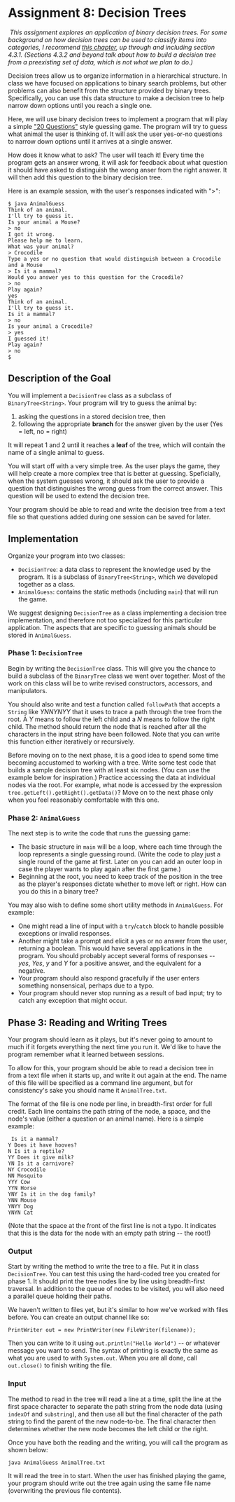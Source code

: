 # Assignment 8: Decision Trees
​
*This assignment explores an application of binary decision trees. For some background on how decision trees can be used to classify items into categories, I recommend [this chapter](https://www-users.cse.umn.edu/~kumar001/dmbook/ch4.pdf), up through and including section 4.3.1. (Sections 4.3.2 and beyond talk about how to build a decision tree from a preexisting set of data, which is not what we plan to do.)*

Decision trees allow us to organize information in a hierarchical structure. In class we have focused on applications to binary search problems, but other problems can also benefit from the structure provided by binary trees. Specifically, you can use this data structure to make a decision tree to help narrow down options until you reach a single one.

Here, we will use binary decision trees to implement a program that will play a simple ["20 Questions"](https://en.wikipedia.org/wiki/Twenty_questions) style guessing game. The program will try to guess what animal the user is thinking of. It will ask the user yes-or-no questions to narrow down options until it arrives at a single answer.

How does it know what to ask? The user will teach it! Every time the program gets an answer wrong, it will ask for feedback about what question it should have asked to distinguish the wrong anser from the right answer. It will then add this question to the binary decision tree.

Here is an example session, with the user's responses indicated with ">":

    $ java AnimalGuess
    Think of an animal.
    I'll try to guess it.
    Is your animal a Mouse?
    > no
    I got it wrong.
    Please help me to learn.
    What was your animal?
    > Crocodile
    Type a yes or no question that would distinguish between a Crocodile and a Mouse
    > Is it a mammal?
    Would you answer yes to this question for the Crocodile?
    > no
    Play again?
    yes
    Think of an animal.
    I'll try to guess it.
    Is it a mammal?
    > no
    Is your animal a Crocodile?
    > yes
    I guessed it!
    Play again?
    > no
    $


## Description of the Goal

You will implement a `DecisionTree` class as a subclass of `BinaryTree<String>`. Your program will try to guess the animal by:
1. asking the questions in a stored decision tree, then
2. following the appropriate **branch** for the answer given by the user (Yes = left, no = right)

It will repeat 1 and 2 until it reaches a **leaf** of the tree, which will contain the name of a single animal to guess. 

You will start off with a very simple tree. As the user plays the game, they will help create a more complex tree that is better at guessing.  Speficially, when the system guesses wrong, it should ask the user to provide a question that distinguishes the wrong guess from the correct answer. This question will be used to extend the decision tree. 

Your program should be able to read and write the decision tree from a text file so that questions added during one session can be saved for later.

## Implementation

Organize your program into two classes:
- `DecisionTree`: a data class to represent the knowledge used by the program. It is a subclass of `BinaryTree<String>`, which we developed together as a class.
- `AnimalGuess`: contains the static methods (including `main`) that will run the game. 

We suggest designing `DecisionTree` as a class implementing a decision tree implementation, and therefore not too specialized for this particular application. The aspects that are specific to guessing animals should be stored in `AnimalGuess`.

### Phase 1:  `DecisionTree`

Begin by writing the `DecisionTree` class.  This will give you the chance to build a subclass of the `BinaryTree` class we went over together.  Most of the work on this class will be to write revised constructors, accessors, and manipulators.  

You should also write and test a function called `followPath` that accepts a `String` like *YNNYNYY* that it uses to trace a path through the tree from the root.  A *Y* means to follow the left child and a *N* means to follow the right child.  The method should return the node that is reached after all the characters in the input string have been followed.  Note that you can write this function either iteratively or recursively.

Before moving on to the next phase, it is a good idea to spend some time becoming accustomed to working with a tree.  Write some test code that builds a sample decision tree with at least six nodes.  (You can use the example below for inspiration.)  Practice accessing the data at individual nodes via the root.  For example, what node is accessed by the expression `tree.getLeft().getRight().getData()`?  Move on to the next phase only when you feel reasonably comfortable with this one.

### Phase 2:  `AnimalGuess`

The next step is to write the code that runs the guessing game: 
- The basic structure in `main` will be a loop, where each time through the loop represents a single guessing round. (Write the code to play just a single round of the game at first.  Later on you can add an outer loop in case the player wants to play again after the first game.)
- Beginning at the root, you need to keep track of the position in the tree as the player's responses dictate whether to move left or right. How can you do this in a binary tree?

You may also wish to define some short utility methods in `AnimalGuess`. For example: 
- One might read a line of input with a `try`/`catch` block to handle possible exceptions or invalid responses. 
- Another might take a prompt and elicit a yes or no answer from the user, returning a boolean. This would have several applications in the program.  You should probably accept several forms of responses -- *yes*, *Yes*, *y* and *Y* for a positive answer, and the equivalent for a negative.  
- Your program should also respond gracefully if the user enters something nonsensical, perhaps due to a typo.  
- Your program should never stop running as a result of bad input; try to catch any exception that might occur.

## Phase 3:  Reading and Writing Trees

Your program should learn as it plays, but it's never going to amount to much if it forgets everything the next time you run it.  We'd like to have the program remember what it learned between sessions.  

To allow for this, your program should be able to read a decision tree in from a text file when it starts up, and write it out again at the end. The name of this file will be specified as a command line argument, but for consistency's sake you should name it `AnimalTree.txt`. 

The format of the file is one node per line, in breadth-first order for full credit. Each line contains the path string of the node, a space, and the node's value (either a question or an animal name). Here is a simple example:

     Is it a mammal?
    Y Does it have hooves?
    N Is it a reptile?
    YY Does it give milk?
    YN Is it a carnivore?
    NY Crocodile
    NN Mosquito
    YYY Cow
    YYN Horse
    YNY Is it in the dog family?
    YNN Mouse
    YNYY Dog
    YNYN Cat

(Note that the space at the front of the first line is not a typo.  It indicates that this is the data for the node with an empty path string -- the root!)

### Output

Start by writing the method to write the tree to a file.  Put it in class `DecisionTree`.  You can test this using the hard-coded tree you created for phase 1.  It should print the tree nodes line by line using breadth-first traversal.  In addition to the queue of nodes to be visited, you will also need a parallel queue holding their paths.  

We haven't written to files yet, but it's similar to how we've worked with files before.  You can create an output channel like so:

    PrintWriter out = new PrintWriter(new FileWriter(filename));

Then you can write to it using `out.println("Hello World")` -- or whatever message you want to send.  The syntax of printing is exactly the same as what you are used to with `System.out`.  When you are all done, call `out.close()` to finish writing the file.

### Input

The method to read in the tree will read a line at a time, split the line at the first space character to separate the path string from the node data (using `indexOf` and `substring`), and then use all but the final character of the path string to find the parent of the new node-to-be. The final character then determines whether the new node becomes the left child or the right.

Once you have both the reading and the writing, you will call the program as shown below:

    java AnimalGuess AnimalTree.txt
    
It will read the tree in to start.  When the user has finished playing the game, your program should write out the tree again using the same file name (overwriting the previous file contents).
